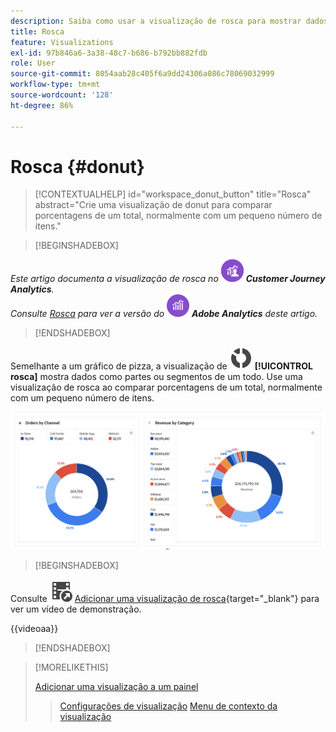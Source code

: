 ```yaml
---
description: Saiba como usar a visualização de rosca para mostrar dados como partes ou segmentos de um todo.
title: Rosca
feature: Visualizations
exl-id: 97b846a6-3a38-48c7-b686-b792bb882fdb
role: User
source-git-commit: 8054aab28c405f6a9dd24306a086c78069032999
workflow-type: tm+mt
source-wordcount: '128'
ht-degree: 86%

---
```


# Rosca {#donut}

<!-- markdownlint-disable MD034 -->

>[!CONTEXTUALHELP]
>id="workspace_donut_button"
>title="Rosca"
>abstract="Crie uma visualização de donut para comparar porcentagens de um total, normalmente com um pequeno número de itens."

<!-- markdownlint-enable MD034 -->


>[!BEGINSHADEBOX]

_Este artigo documenta a visualização de rosca no_ ![CustomerJourneyAnalytics](/help/assets/icons/CustomerJourneyAnalytics.svg) _**Customer Journey Analytics**._<br/>_Consulte [Rosca](https://experienceleague.adobe.com/pt-br/docs/analytics/analyze/analysis-workspace/visualizations/donut) para ver a versão do_ ![AdobeAnalytics](/help/assets/icons/AdobeAnalytics.svg) _**Adobe Analytics** deste artigo._

>[!ENDSHADEBOX]


Semelhante a um gráfico de pizza, a visualização de ![GraphDonut](/help/assets/icons/GraphDonut.svg) **[!UICONTROL rosca]** mostra dados como partes ou segmentos de um todo. Use uma visualização de rosca ao comparar porcentagens de um total, normalmente com um pequeno número de itens.

![Um gráfico de rosca mostrando dados como partes ou segmentos de um todo.](assets/donut.png)


>[!BEGINSHADEBOX]

Consulte ![VideoCheckedOut](/help/assets/icons/VideoCheckedOut.svg) [Adicionar uma visualização de rosca](https://video.tv.adobe.com/v/334309/?quality=12&learn=on){target="_blank"} para ver um vídeo de demonstração.

{{videoaa}}

>[!ENDSHADEBOX]


>[!MORELIKETHIS]
>
>[Adicionar uma visualização a um painel](/help/analysis-workspace/visualizations/freeform-analysis-visualizations.md#add-visualizations-to-a-panel)
>>[Configurações de visualização](/help/analysis-workspace/visualizations/freeform-analysis-visualizations.md#settings)
>>[Menu de contexto da visualização](/help/analysis-workspace/visualizations/freeform-analysis-visualizations.md#context-menu)
>

